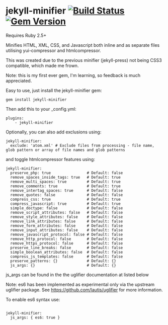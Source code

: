 # jekyll-minifier [![Build Status](https://travis-ci.org/digitalsparky/jekyll-minifier.svg?branch=master)](https://travis-ci.org/digitalsparky/jekyll-minifier) [![Gem Version](https://badge.fury.io/rb/jekyll-minifier.svg)](http://badge.fury.io/rb/jekyll-minifier)

Requires Ruby 2.5+

Minifies HTML, XML, CSS, and Javascript both inline and as separate files utilising yui-compressor and htmlcompressor.

This was created due to the previous minifier (jekyll-press) not being CSS3 compatible, which made me frown.

Note: this is my first ever gem, I'm learning, so feedback is much appreciated.

Easy to use, just install the jekyll-minifier gem:

<pre><code>gem install jekyll-minifier</code></pre>

Then add this to your \_config.yml:

<pre><code>plugins:
    - jekyll-minifier
</code></pre>

Optionally, you can also add exclusions using:

<pre><code>jekyll-minifier:
  exclude: 'atom.xml' # Exclude files from processing - file name, glob pattern or array of file names and glob patterns
</code></pre>

and toggle htmlcompressor features using:

<pre><code>jekyll-minifier:
  preserve_php: true                # Default: false
  remove_spaces_inside_tags: true   # Default: true
  remove_multi_spaces: true         # Default: true
  remove_comments: true             # Default: true
  remove_intertag_spaces: true      # Default: false
  remove_quotes: false              # Default: false
  compress_css: true                # Default: true
  compress_javascript: true         # Default: true
  simple_doctype: false             # Default: false
  remove_script_attributes: false   # Default: false
  remove_style_attributes: false    # Default: false
  remove_link_attributes: false     # Default: false
  remove_form_attributes: false     # Default: false
  remove_input_attributes: false    # Default: false
  remove_javascript_protocol: false # Default: false
  remove_http_protocol: false       # Default: false
  remove_https_protocol: false      # Default: false
  preserve_line_breaks: false       # Default: false
  simple_boolean_attributes: false  # Default: false
  compress_js_templates: false      # Default: false
  preserve_patterns: {}             # Default: {}
  js_args: {}                       # Default: {}
</code></pre>

js_args can be found in the the uglifier documentation at listed below

Note: es6 has been implemented as experimental only via the upstream uglifier package.
See https://github.com/lautis/uglifier for more information.

To enable es6 syntax use:

<pre><code>
jekyll-minifier:
  js_args: { es6: true }
</code></pre>
